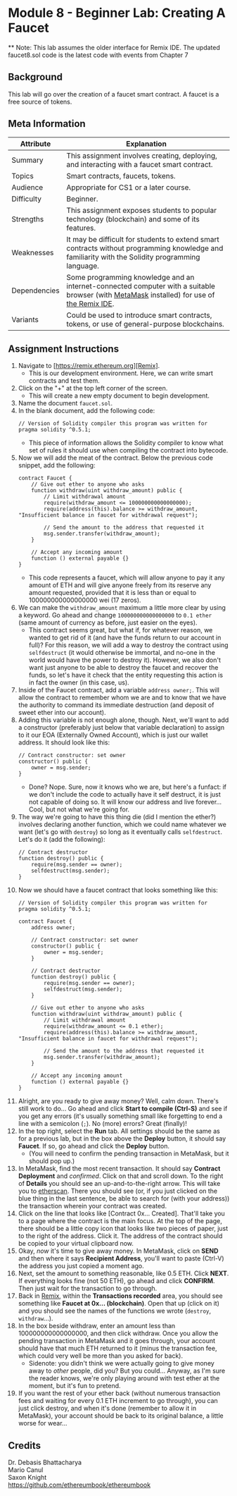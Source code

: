 # Module 8 - Beginner Lab: Creating A Faucet

** Note: This lab assumes the older interface for Remix IDE. The updated faucet8.sol code is the latest code with events from Chapter 7

## Background
This lab will go over the creation of a faucet smart contract. A faucet is a free source of tokens.

## Meta Information
| Attribute | Explanation |
| - | - |
| Summary | This assignment involves creating, deploying, and interacting with a faucet smart contract. |
| Topics | Smart contracts, faucets, tokens. |
| Audience | Appropriate for CS1 or a later course. |
| Difficulty | Beginner. |
| Strengths | This assignment exposes students to popular technology (blockchain) and some of its features. |
| Weaknesses | It may be difficult for students to extend smart contracts without programming knowledge and familiarity with the Solidity programming language. |
| Dependencies | Some programming knowledge and an internet-connected computer with a suitable browser (with [MetaMask][MetaMask] installed) for use of [the Remix IDE][Remix]. |
| Variants | Could be used to introduce smart contracts, tokens, or use of general-purpose blockchains. |

## Assignment Instructions
1. Navigate to [https://remix.ethereum.org][Remix].
    * This is our development environment. Here, we can write smart contracts and test them.
2. Click on the "+" at the top left corner of the screen.
    * This will create a new empty document to begin development.
3. Name the document `faucet.sol`.
4. In the blank document, add the following code:
    ```solidity
    // Version of Solidity compiler this program was written for
    pragma solidity ^0.5.1;
    ```
    * This piece of information allows the Solidity compiler to know what set of rules it should use when compiling the contract into bytecode.
5. Now we will add the meat of the contract. Below the previous code snippet, add the following:
    ```solidity
    contract Faucet {
        // Give out ether to anyone who asks
        function withdraw(uint withdraw_amount) public {
            // Limit withdrawal amount
            require(withdraw_amount <= 100000000000000000);
            require(address(this).balance >= withdraw_amount, "Insufficient balance in faucet for withdrawal request");

            // Send the amount to the address that requested it
            msg.sender.transfer(withdraw_amount);
        }

        // Accept any incoming amount
        function () external payable {}
    }
    ```
    * This code represents a faucet, which will allow anyone to pay it any amount of ETH and will give anyone freely from its reserve any amount requested, provided that it is less than or equal to 100000000000000000 wei (17 zeros).
6. We can make the `withdraw_amount` maximum a little more clear by using a keyword. Go ahead and change `100000000000000000` to `0.1 ether` (same amount of currency as before, just easier on the eyes).
    * This contract seems great, but what if, for whatever reason, we wanted to get rid of it (and have the funds return to our account in full)? For this reason, we will add a way to destroy the contract using `selfdestruct` (it would otherwise be immortal, and no-one in the world would have the power to destroy it). However, we also don't want just anyone to be able to destroy the faucet and recover the funds, so let's have it check that the entity requesting this action is in fact the owner (in this case, us).
7. Inside of the Faucet contract, add a variable `address owner;`. This will allow the contract to remember whom we are and to know that we have the authority to command its immediate destruction (and deposit of sweet ether into our account).
8. Adding this variable is not enough alone, though. Next, we'll want to add a constructor (preferably just below that variable declaration) to assign to it our EOA (Externally Owned Account), which is just our wallet address. It should look like this:
    ```solidity
    // Contract constructor: set owner
    constructor() public {
        owner = msg.sender;
    }
    ```
    * Done? Nope. Sure, now it knows who we are, but here's a funfact: if we don't include the code to actually have it self destruct, it is just not capable of doing so. It will know our address and live forever... Cool, but not what we're going for.
9. The way we're going to have this thing die (did I mention the ether?) involves declaring another function, which we could name whatever we want (let's go with `destroy`) so long as it eventually calls `selfdestruct`. Let's do it (add the following):
    ```solidity
    // Contract destructor
    function destroy() public {
        require(msg.sender == owner);
        selfdestruct(msg.sender);
    }
    ```
9. Now we should have a faucet contract that looks something like this:
    ```solidity
    // Version of Solidity compiler this program was written for
    pragma solidity ^0.5.1;

    contract Faucet {
        address owner;

        // Contract constructor: set owner
        constructor() public {
            owner = msg.sender;
        }

        // Contract destructor
        function destroy() public {
            require(msg.sender == owner);
            selfdestruct(msg.sender);
        }

        // Give out ether to anyone who asks
        function withdraw(uint withdraw_amount) public {
            // Limit withdrawal amount
            require(withdraw_amount <= 0.1 ether);
            require(address(this).balance >= withdraw_amount, "Insufficient balance in faucet for withdrawal request");

            // Send the amount to the address that requested it
            msg.sender.transfer(withdraw_amount);
        }

        // Accept any incoming amount
        function () external payable {}
    }
    ```
10. Alright, are you ready to give away money? Well, calm down. There's still work to do... Go ahead and click **Start to compile (Ctrl-S)** and see if you get any errors (it's usually something small like forgetting to end a line with a semicolon (`;`). No (more) errors? Great (finally)!
11. In the top right, select the **Run** tab. All settings should be the same as for a previous lab, but in the box above the **Deploy** button, it should say **Faucet**. If so, go ahead and click the **Deploy** button.
    * (You will need to confirm the pending transaction in MetaMask, but it should pop up.)
13. In MetaMask, find the most recent transaction. It should say **Contract Deployment** and _confirmed_. Click on that and scroll down. To the right of **Details** you should see an up-and-to-the-right arrow. This will take you to [etherscan][Etherscan]. There you should see (or, if you just clicked on the blue thing in the last sentence, be able to search for (with your address)) the transaction wherein your contract was created.
14. Click on the line that looks like \[Contract 0x... Created\]. That'll take you to a page where the contract is the main focus. At the top of the page, there should be a little copy icon that looks like two pieces of paper, just to the right of the address. Click it. The address of the contract should be copied to your virtual clipboard now.
15. Okay, _now_ it's time to give away money. In MetaMask, click on **SEND** and then where it says **Recipient Address**, you'll want to paste (Ctrl-V) the address you just copied a moment ago.
16. Next, set the amount to something reasonable, like 0.5 ETH. Click **NEXT**. If everything looks fine (not 50 ETH), go ahead and click **CONFIRM**. Then just wait for the transaction to go through.
17. Back in [Remix][Remix], within the **Transactions recorded** area, you should see something like **Faucet at 0x... (blockchain)**. Open that up (click on it) and you should see the names of the functions we wrote (`destroy`, `withdraw`...).
18. In the box beside withdraw, enter an amount less than 100000000000000000, and then click withdraw. Once you allow the pending transaction in MetaMask and it goes through, your account should have that much ETH returned to it (minus the transaction fee, which could very well be more than you asked for back).
    * Sidenote: you didn't think we were actually going to give money away to _other_ people, did you? But you could... Anyway, as I'm sure the reader knows, we're only playing around with test ether at the moment, but it's fun to pretend.
19. If you want the rest of your ether back (without numerous transaction fees and waiting for every 0.1 ETH increment to go through), you can just click destroy, and when it's done (remember to allow it in MetaMask), your account should be back to its original balance, a little worse for wear...

## Credits
Dr. Debasis Bhattacharya  
Mario Canul  
Saxon Knight  
https://github.com/ethereumbook/ethereumbook  

[Remix]: https://remix.ethereum.org/
[Etherscan]: https://rinkeby.etherscan.io/
[MetaMask]: https://metamask.io/
